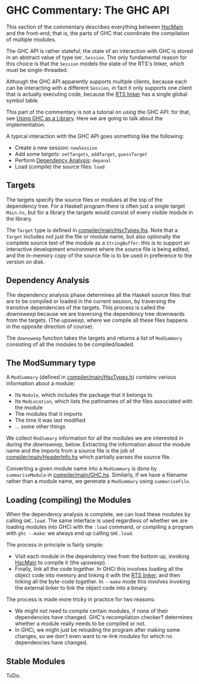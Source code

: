 # GHC Commentary: The GHC API



This section of the commentary describes everything between [HscMain](commentary/compiler/hsc-main) and the front-end; that is, the parts of GHC that coordinate the compilation of multiple modules.



The GHC API is rather stateful; the state of an interaction with GHC is stored in an abstract value of type `GHC.Session`.  The only fundamental reason for this choice is that the `Session` models the state of the RTS's linker, which must be single-threaded.



Although the GHC API apparently supports multiple clients, because each can be interacting with a different `Session`, in fact it only supports one client that is actually executing code, because the [RTS linker](commentary/rts/interpreter#) has a single global symbol table.



This part of the commentary is not a tutorial on *using* the GHC API: for that, see [
Using GHC as a Library](http://haskell.org/haskellwiki/GHC/As_a_library).  Here we are going to talk about the implementation.



A typical interaction with the GHC API goes something like the following:


- Create a new session: `newSession`
- Add some *targets*: `setTargets`, `addTarget`, `guessTarget`
- Perform [Dependency Analysis](#DependencyAnalysis): `depanal`
- Load (compile) the source files: `load`

## Targets



The targets specify the source files or modules at the top of the dependency tree.  For a Haskell program there is often just a single target `Main.hs`, but for a library the targets would consist of every visible module in the library.



The `Target` type is defined in [compiler/main/HscTypes.lhs](/trac/ghc/browser/ghc/compiler/main/HscTypes.lhs).  Note that a `Target` includes not just the file or module name, but also optionally the complete source text of the module as a `StringBuffer`: this is to support an interactive development environment where the source file is being edited, and the in-memory copy of the source file is to be used in preference to the version on disk.


## Dependency Analysis



The dependency analysis phase determines all the Haskell source files that are to be compiled or loaded in the current session, by traversing the transitive dependencies of the targets.  This process is called the *downsweep* because we are traversing the dependency tree downwards from the targets.  (The *upsweep*, where we compile all these files happens in the opposite direction of course).



The `downsweep` function takes the targets and returns a list of `ModSummary` consisting of all the modules to be compiled/loaded.


## The ModSummary type



A `ModSummary` (defined in [compiler/main/HscTypes.h](/trac/ghc/browser/ghc/compiler/main/HscTypes.h)) contains various information about a module:


- Its `Module`, which includes the package that it belongs to
- Its `ModLocation`, which lists the pathnames of all the files associated with the module
- The modules that it imports
- The time it was last modified
- ... some other things


We collect `ModSumary` information for all the modules we are interested in during the *downsweep*, below.  Extracting the information about the module name and the imports from a source file is the job of [compiler/main/HeaderInfo.hs](/trac/ghc/browser/ghc/compiler/main/HeaderInfo.hs) which partially parses the source file.



Converting a given module name into a `ModSummary` is done by `summariseModule` in [compiler/main/GHC.hs](/trac/ghc/browser/ghc/compiler/main/GHC.hs).  Similarly, if we have a filename rather than a module name, we generate a `ModSummary` using `summariseFile`.


## Loading (compiling) the Modules



When the dependency analysis is complete, we can load these modules by calling `GHC.load`.  The same interface is used regardless of whether we are loading modules into GHCi with the `:load` command, or compiling a program with `ghc --make`: we always end up calling `GHC.load`.



The process in principle is fairly simple:


- Visit each module in the dependency tree from the bottom up, invoking [HscMain](commentary/compiler/hsc-main)
  to compile it (the *upsweep*).
- Finally, link all the code together.  In GHCi this involves loading all the object code into memory and linking it
  with the [RTS linker](commentary/rts/interpreter#), and then linking all the byte-code together.  In
  `--make` mode this involves invoking the external linker to link the object code into a binary.


The process is made more tricky in practice for two reasons:


- We might not need to compile certain modules, if none of their dependencies have changed.  GHC's 
  recompilation checker? determines whether a module really needs
  to be compiled or not.
- In GHCi, we might just be reloading the program after making some changes, so we don't even want to re-link
  modules for which no dependencies have changed.

## Stable Modules



ToDo.


